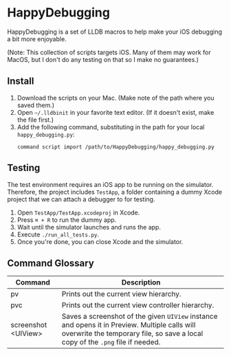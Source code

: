 # HappyDebugging

HappyDebugging is a set of LLDB macros to help make your iOS debugging a bit
more enjoyable.

(Note: This collection of scripts targets iOS. Many of them may work for MacOS,
but I don't do any testing on that so I make no guarantees.)

## Install

1. Download the scripts on your Mac. (Make note of the path where you saved
them.)
2. Open `~/.lldbinit` in your favorite text editor. (If it doesn't exist, make
the file first.)
3. Add the following command, substituting in the path for your local
`happy_debugging.py`:
    ```
    command script import /path/to/HappyDebugging/happy_debugging.py
    ```

## Testing

The test environment requires an iOS app to be running on the simulator.
Therefore, the project includes `TestApp`, a folder containing a dummy
Xcode project that we can attach a debugger to for testing.

1. Open `TestApp/TestApp.xcodeproj` in Xcode.
2. Press `⌘ + R` to run the dummy app.
3. Wait until the simulator launches and runs the app.
4. Execute `./run_all_tests.py`.
5. Once you're done, you can close Xcode and the simulator.

## Command Glossary

| Command | Description                                       |
| ------- | ------------------------------------------------- |
| pv      | Prints out the current view hierarchy.            |
| pvc     | Prints out the current view controller hierarchy. |
| screenshot \<UIView\> | Saves a screenshot of the given `UIView` instance and opens it in Preview. Multiple calls will overwrite the temporary file, so save a local copy of the `.png` file if needed. |
